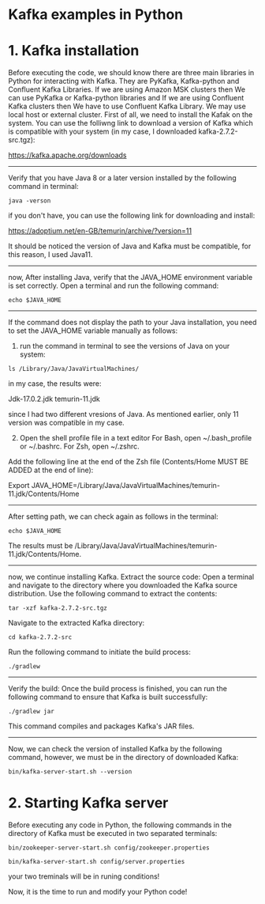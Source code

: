 # Kafka examples in Python

# 1. Kafka installation
Before executing the code, we should know there are three main libraries in Python for interacting with Kafka. They are PyKafka, Kafka-python and Confluent Kafka Libraries.
If we are using Amazon MSK clusters then We can use PyKafka or Kafka-python libraries and If we are using Confluent Kafka clusters then We have to use Confluent Kafka Library. We may use local host or external cluster. 
First of all, we need to install the Kafak on the system. You can use the folliwng link to download a version of Kafka which is compatible with your system (in my case, I downloaded kafka-2.7.2-src.tgz):

https://kafka.apache.org/downloads

-----

Verify that you have Java 8 or a later version installed by the following command in terminal:

`java -verson`

if you don't have, you can use the following link for downloading and install:

https://adoptium.net/en-GB/temurin/archive/?version=11

It should be noticed the version of Java and Kafka must be compatible, for this reason, I used Java11. 

------
now, After installing Java, verify that the JAVA_HOME environment variable is set correctly. Open a terminal and run the following command:

`echo $JAVA_HOME`

---------
If the command does not display the path to your Java installation, you need to set the JAVA_HOME variable manually as follows:

1. run the command in terminal to see the versions of Java on your system:

`ls /Library/Java/JavaVirtualMachines/`

in my case, the results were:

Jdk-17.0.2.jdk  temurin-11.jdk

since I had two different vresions of Java. As mentioned earlier, only 11 version was compatible in my case.

2. Open the shell profile file in a text editor
For Bash, open ~/.bash_profile or ~/.bashrc.
For Zsh, open ~/.zshrc.

Add the following line at the end of the Zsh file (Contents/Home MUST BE ADDED at the end of line):

Export JAVA_HOME=/Library/Java/JavaVirtualMachines/temurin-11.jdk/Contents/Home

----------

After setting path, we can check again as follows in the terminal:

`echo $JAVA_HOME`

The results must be /Library/Java/JavaVirtualMachines/temurin-11.jdk/Contents/Home. 

------- 

now, we continue installing Kafka. Extract the source code: Open a terminal and navigate to the directory where you downloaded the Kafka source distribution. 
Use the following command to extract the contents:

`tar -xzf kafka-2.7.2-src.tgz`

Navigate to the extracted Kafka directory:

`cd kafka-2.7.2-src`

Run the following command to initiate the build process:

`./gradlew` 

-----------------

Verify the build: Once the build process is finished, you can run the following command to ensure that Kafka is built successfully:

`./gradlew jar` 

This command compiles and packages Kafka's JAR files.

------------------
Now, we can check the version of installed Kafka by the following command, however, we must be in the directory of downloaded Kafka:

`bin/kafka-server-start.sh --version`


# 2. Starting Kafka server

Before executing any code in Python, the following commands in the directory of Kafka must be executed in two separated terminals:

`bin/zookeeper-server-start.sh config/zookeeper.properties`

`bin/kafka-server-start.sh config/server.properties`

your two treminals will be in runing conditions!

Now, it is the time to run and modify your Python code!






